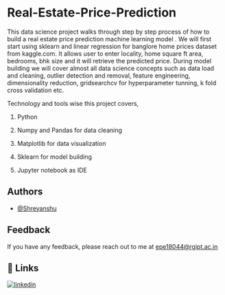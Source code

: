 
# Real-Estate-Price-Prediction

This data science project walks through step by step process of how to build a real estate price prediction machine learning model .
We will first start using sklearn and linear regression for banglore home prices dataset from kaggle.com. 
It allows user to enter locality, home square ft area, bedrooms, bhk size and it will retrieve the predicted price.
During model building we will cover almost all data science concepts such as data load and cleaning, outlier detection and removal,
feature engineering, dimensionality reduction, gridsearchcv for hyperparameter tunning, k fold cross validation etc. 

Technology and tools wise this project covers,
1) Python

2) Numpy and Pandas for data cleaning

3) Matplotlib for data visualization

4) Sklearn for model building

5) Jupyter notebook as IDE


## Authors

- [@Shreyanshu](https://github.com/Shreyanshu333)

  
## Feedback

If you have any feedback, please reach out to me at epe18044@rgipt.ac.in

  
## 🔗 Links
[![linkedin](https://img.shields.io/badge/linkedin-0A66C2?style=for-the-badge&logo=linkedin&logoColor=white)](https://www.linkedin.com/in/shreyanshu333/)

  
